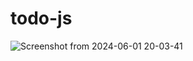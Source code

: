 # todo-js
![Screenshot from 2024-06-01 20-03-41](https://github.com/penguin-404/todo-js/assets/107054063/b084e62e-1bfd-4fcf-8f8a-132973eb66db)
